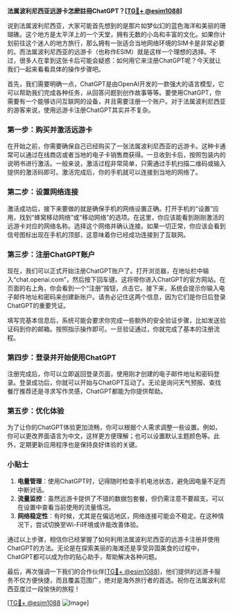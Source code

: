 **法属波利尼西亚远游卡怎麽註冊ChatGPT？[[TG💪+ @esim1088](https://t.me/s/esim1088)]**

说到法属波利尼西亚，大家可能首先想到的是那片如梦似幻的蓝色海洋和美丽的珊瑚礁。这个地方是太平洋上的一个天堂，拥有无数的小岛和丰富的文化。如果你计划前往这个迷人的地方旅行，那么拥有一张适合当地网络环境的SIM卡是非常必要的。而法属波利尼西亚的远游卡（也称作ESIM）就是这样一个理想的选择。不过，很多人在拿到这张卡后可能会疑惑：如何用它来注册ChatGPT呢？今天就让我们一起来看看具体的操作步骤吧。

首先，我们需要明确一点，ChatGPT是由OpenAI开发的一款强大的语言模型，它可以帮助我们完成各种任务，从回答问题到创作故事等等。要使用ChatGPT，你需要有一个能够访问互联网的设备，并且需要注册一个账户。对于法属波利尼西亚的游客来说，使用远游卡注册ChatGPT其实并不复杂。

### **第一步：购买并激活远游卡**

在开始之前，你需要确保自己已经购买了一张法属波利尼西亚的远游卡。这种卡通常可以通过在线商店或者当地的电子卡销售商获得。一旦收到卡后，按照包装内的说明书进行激活。一般来说，激活过程非常简单，只需通过手机扫描二维码或输入提供的激活码即可。激活完成后，你的手机就可以连接到当地的网络了。

### **第二步：设置网络连接**

激活成功后，接下来要做的就是确保手机的网络设置正确。打开手机的“设置”应用，找到“蜂窝移动网络”或“移动网络”的选项。在这里，你应该能看到刚刚激活的远游卡对应的网络名称。选择这个网络并确认连接。如果一切正常，你应该会看到信号图标出现在手机的顶部，这意味着你已经成功连接到了互联网。

### **第三步：注册ChatGPT账户**

现在，我们可以正式开始注册ChatGPT账户了。打开浏览器，在地址栏中输入“chat.openai.com”，然后按下回车键。这将带你进入ChatGPT的官方网站。在页面的右上角，你会看到一个“注册”按钮，点击它。接下来，系统会提示你输入电子邮件地址和密码来创建新账户。请务必记住这两个信息，因为它们是你日后登录ChatGPT的重要凭证。

填写完基本信息后，系统可能会要求你完成一些额外的安全验证步骤，比如发送验证码到你的邮箱。按照指示操作即可。一旦验证通过，你就完成了基本的注册流程。

### **第四步：登录并开始使用ChatGPT**

注册完成后，你可以立即返回登录页面，使用刚才创建的电子邮件地址和密码登录。登录成功后，你就可以开始与ChatGPT互动了。无论是询问天气预报、查找餐厅推荐还是寻求写作灵感，ChatGPT都能为你提供帮助。

### **第五步：优化体验**

为了让你的ChatGPT体验更加流畅，你可以根据个人需求调整一些设置。例如，你可以更改界面语言为中文，这样更方便理解；也可以设置默认主题颜色等。此外，定期更新应用程序也是保持良好体验的关键。

### **小贴士**

1. **电量管理**：使用ChatGPT时，记得随时检查手机电池状态，避免因电量不足而中断对话。
2. **流量监控**：虽然远游卡提供了不错的数据包套餐，但仍需注意不要超支。可以在设置中查看当前使用的流量情况。
3. **网络稳定性**：有时候，尤其是在偏远地区，网络连接可能会不稳定。在这种情况下，尝试切换至Wi-Fi环境或许能改善体验。

通过以上步骤，相信你已经掌握了如何利用法属波利尼西亚的远游卡注册并使用ChatGPT的方法。无论是在探索美丽的海滩还是享受异国美食的过程中，ChatGPT都可以成为你的贴心助手，帮助解决各种问题。

最后，再次强调一下我们的合作伙伴[[TG💪+ @esim1088](https://t.me/s/esim1088)]，他们提供的远游卡服务不仅方便快捷，而且覆盖范围广，绝对是海外旅行者的首选。祝你在法属波利尼西亚度过一段愉快的旅程！

[[TG💪+ @esim1088](https://t.me/s/esim1088) ![Image](https://i.postimg.cc/4NQfJmqS/Snipaste-2025-05-13-00-14-12.png)]